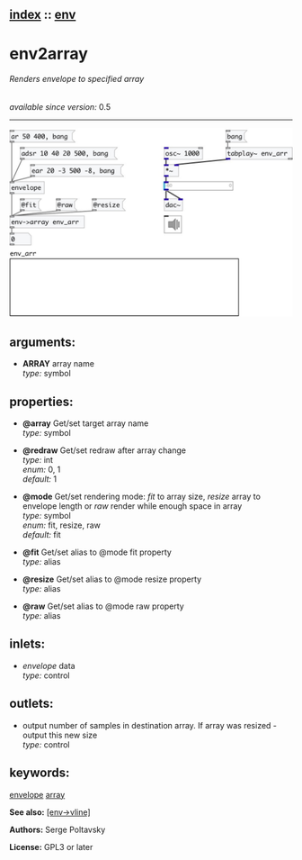 [index](index.html) :: [env](category_env.html)
---

# env2array

###### Renders envelope to specified array

*available since version:* 0.5

---




[![example](../examples/img/env2array.jpg)](../examples/pd/env2array.pd)



## arguments:

* **ARRAY**
array name<br>
_type:_ symbol<br>





## properties:

* **@array** 
Get/set target array name<br>
_type:_ symbol<br>

* **@redraw** 
Get/set redraw after array change<br>
_type:_ int<br>
_enum:_ 0, 1<br>
_default:_ 1<br>

* **@mode** 
Get/set rendering mode: *fit* to array size, *resize* array to envelope length or *raw*
render while enough space in array<br>
_type:_ symbol<br>
_enum:_ fit, resize, raw<br>
_default:_ fit<br>

* **@fit** 
Get/set alias to @mode fit property<br>
_type:_ alias<br>

* **@resize** 
Get/set alias to @mode resize property<br>
_type:_ alias<br>

* **@raw** 
Get/set alias to @mode raw property<br>
_type:_ alias<br>



## inlets:

* *envelope* data<br>
_type:_ control



## outlets:

* output number of samples in destination array. If array was resized - output
            this new size<br>
_type:_ control



## keywords:

[envelope](keywords/envelope.html)
[array](keywords/array.html)



**See also:**
[\[env-&gt;vline\]](env-%3Evline.html)




**Authors:** Serge Poltavsky




**License:** GPL3 or later





